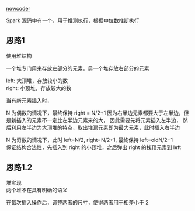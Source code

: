 [nowcoder](https://www.nowcoder.com/practice/9be0172896bd43948f8a32fb954e1be1?tpId=13&tqId=11216&tPage=1&rp=1&ru=/ta/coding-interviews&qru=/ta/coding-interviews/question-ranking)

Spark 源码中有一个，用于推测执行，根据中位数推断执行   

## 思路1
使用堆结构  

一个堆专门用来存放左部分的元素，另一个堆存放右部分的元素  

left: 大顶堆，存放较小的数  
right: 小顶堆，存放较大的数  

当有新元素插入时，

N 为偶数的情况下，最终保持 right = N/2+1
因为右半边元素都要大于左半边，但是新插入的元素不一定比左半边元素来的大，
因此需要先将元素插入左半边，
然后利用左半边为大顶堆的特点，取出堆顶元素即为最大元素，此时插入右半边   

N 为奇数的情况下，此时 left=N/2, right=N/2+1, 最终保持 left=oldN/2+1  
保证结构合法性，先插入到 right 的小顶堆，之后弹出 right 的栈顶元素到 left  


## 思路1.2
堆实现  
两个堆不在具有明确的语义

在每次插入操作后，调整两者的尺寸，使得两者用于相差小于 2  
